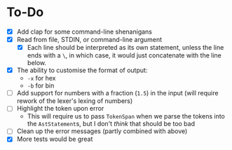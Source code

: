 # To-Do

- [x] Add clap for some command-line shenanigans
- [x] Read from file, STDIN, or command-line argument
    - [x] Each line should be interpreted as its own statement, unless
      the line ends with a `\`, in which case, it would just concatenate
      with the line below.
- [x] The ability to customise the format of output:
    - `-x` for hex
    - `-b` for bin
- [ ] Add support for numbers with a fraction (`1.5`) in the input (will require rework
  of the lexer's lexing of numbers)
- [ ] Highlight the token upon error
    - This will require us to pass `TokenSpan` when we parse the tokens
      into the `AstStatement`s, but I don't _think_ that should be too
      bad
- [ ] Clean up the error messages (partly combined with above)
- [x] More tests would be great
